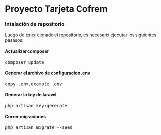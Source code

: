 <h1>Proyecto Tarjeta Cofrem</h1>

<h3>Intalaciòn de repositorio</h3>

Luego de tener clonado el repositorio, es necesario ejecutar los siguientes pasasos:

<h4> Actualizar composer </h4>

<pre>composer update</pre>

<h4>Generar el archivo de configuracion .env</h4>

<pre>copy .env.example .env</pre>

<h4>Generar la key de laravel </h4>

<pre>php artisan key:generate</pre>

<h4>Correr migraciones</h4>

<pre>php artisan migrate --seed</pre>




